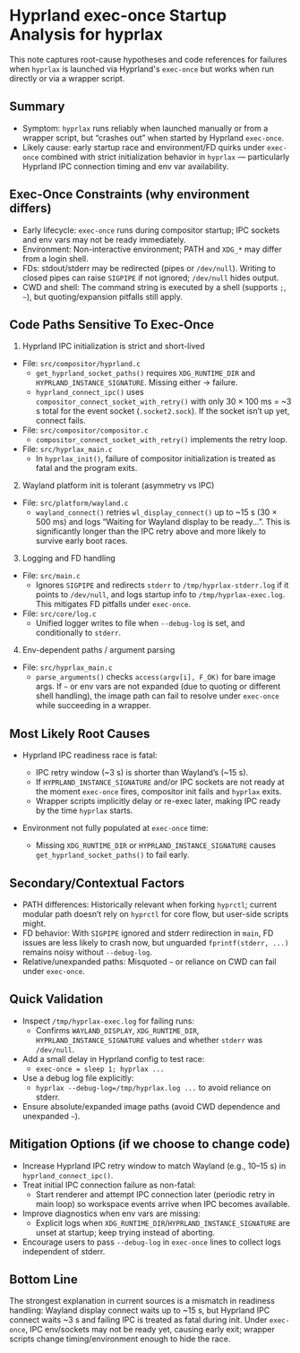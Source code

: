 # Hyprland exec-once Startup Analysis for hyprlax

This note captures root-cause hypotheses and code references for failures when `hyprlax` is launched via Hyprland's `exec-once` but works when run directly or via a wrapper script.

## Summary

- Symptom: `hyprlax` runs reliably when launched manually or from a wrapper script, but “crashes out” when started by Hyprland `exec-once`.
- Likely cause: early startup race and environment/FD quirks under `exec-once` combined with strict initialization behavior in `hyprlax` — particularly Hyprland IPC connection timing and env var availability.

## Exec-Once Constraints (why environment differs)

- Early lifecycle: `exec-once` runs during compositor startup; IPC sockets and env vars may not be ready immediately.
- Environment: Non-interactive environment; PATH and `XDG_*` may differ from a login shell.
- FDs: stdout/stderr may be redirected (pipes or `/dev/null`). Writing to closed pipes can raise `SIGPIPE` if not ignored; `/dev/null` hides output.
- CWD and shell: The command string is executed by a shell (supports `;`, `~`), but quoting/expansion pitfalls still apply.

## Code Paths Sensitive To Exec-Once

1) Hyprland IPC initialization is strict and short-lived

- File: `src/compositor/hyprland.c`
  - `get_hyprland_socket_paths()` requires `XDG_RUNTIME_DIR` and `HYPRLAND_INSTANCE_SIGNATURE`. Missing either → failure.
  - `hyprland_connect_ipc()` uses `compositor_connect_socket_with_retry()` with only 30 × 100 ms = ~3 s total for the event socket (`.socket2.sock`). If the socket isn’t up yet, connect fails.
- File: `src/compositor/compositor.c`
  - `compositor_connect_socket_with_retry()` implements the retry loop.
- File: `src/hyprlax_main.c`
  - In `hyprlax_init()`, failure of compositor initialization is treated as fatal and the program exits.

2) Wayland platform init is tolerant (asymmetry vs IPC)

- File: `src/platform/wayland.c`
  - `wayland_connect()` retries `wl_display_connect()` up to ~15 s (30 × 500 ms) and logs “Waiting for Wayland display to be ready...”. This is significantly longer than the IPC retry above and more likely to survive early boot races.

3) Logging and FD handling

- File: `src/main.c`
  - Ignores `SIGPIPE` and redirects `stderr` to `/tmp/hyprlax-stderr.log` if it points to `/dev/null`, and logs startup info to `/tmp/hyprlax-exec.log`. This mitigates FD pitfalls under `exec-once`.
- File: `src/core/log.c`
  - Unified logger writes to file when `--debug-log` is set, and conditionally to `stderr`.

4) Env-dependent paths / argument parsing

- File: `src/hyprlax_main.c`
  - `parse_arguments()` checks `access(argv[i], F_OK)` for bare image args. If `~` or env vars are not expanded (due to quoting or different shell handling), the image path can fail to resolve under `exec-once` while succeeding in a wrapper.

## Most Likely Root Causes

- Hyprland IPC readiness race is fatal:
  - IPC retry window (~3 s) is shorter than Wayland’s (~15 s).
  - If `HYPRLAND_INSTANCE_SIGNATURE` and/or IPC sockets are not ready at the moment `exec-once` fires, compositor init fails and `hyprlax` exits.
  - Wrapper scripts implicitly delay or re-exec later, making IPC ready by the time `hyprlax` starts.

- Environment not fully populated at `exec-once` time:
  - Missing `XDG_RUNTIME_DIR` or `HYPRLAND_INSTANCE_SIGNATURE` causes `get_hyprland_socket_paths()` to fail early.

## Secondary/Contextual Factors

- PATH differences: Historically relevant when forking `hyprctl`; current modular path doesn’t rely on `hyprctl` for core flow, but user-side scripts might.
- FD behavior: With `SIGPIPE` ignored and stderr redirection in `main`, FD issues are less likely to crash now, but unguarded `fprintf(stderr, ...)` remains noisy without `--debug-log`.
- Relative/unexpanded paths: Misquoted `~` or reliance on CWD can fail under `exec-once`.

## Quick Validation

- Inspect `/tmp/hyprlax-exec.log` for failing runs:
  - Confirms `WAYLAND_DISPLAY`, `XDG_RUNTIME_DIR`, `HYPRLAND_INSTANCE_SIGNATURE` values and whether `stderr` was `/dev/null`.
- Add a small delay in Hyprland config to test race:
  - `exec-once = sleep 1; hyprlax ...`
- Use a debug log file explicitly:
  - `hyprlax --debug-log=/tmp/hyprlax.log ...` to avoid reliance on stderr.
- Ensure absolute/expanded image paths (avoid CWD dependence and unexpanded `~`).

## Mitigation Options (if we choose to change code)

- Increase Hyprland IPC retry window to match Wayland (e.g., 10–15 s) in `hyprland_connect_ipc()`.
- Treat initial IPC connection failure as non-fatal:
  - Start renderer and attempt IPC connection later (periodic retry in main loop) so workspace events arrive when IPC becomes available.
- Improve diagnostics when env vars are missing:
  - Explicit logs when `XDG_RUNTIME_DIR`/`HYPRLAND_INSTANCE_SIGNATURE` are unset at startup; keep trying instead of aborting.
- Encourage users to pass `--debug-log` in `exec-once` lines to collect logs independent of stderr.

## Bottom Line

The strongest explanation in current sources is a mismatch in readiness handling: Wayland display connect waits up to ~15 s, but Hyprland IPC connect waits ~3 s and failing IPC is treated as fatal during init. Under `exec-once`, IPC env/sockets may not be ready yet, causing early exit; wrapper scripts change timing/environment enough to hide the race.

